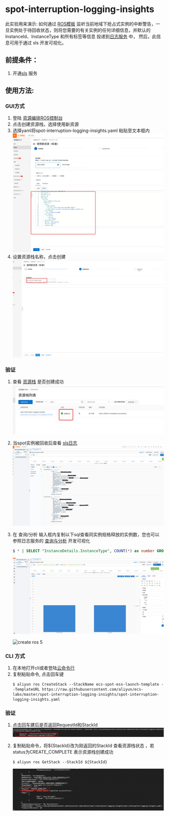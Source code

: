 # spot-interruption-logging-insights
此实验用来演示: 如何通过 [ROS模板](https://ros.console.aliyun.com/cn-hangzhou/stacks) 监听当前地域下抢占式实例的中断警告，一旦实例处于待回收状态，则将您需要的有关实例的任何详细信息，并默认的 InstanceId、InstanceType 和所有标签等信息 投递到[日志服务](https://sls.console.aliyun.com/lognext/profile) 中， 然后，此信息可用于通过 sls 开发可视化。
## 前提条件：
1. 开通[sls](https://sls.console.aliyun.com/lognext/profile) 服务
## 使用方法:
### GUI方式
1. 登陆 [资源编排ROS控制台](https://ros.console.aliyun.com/cn-hangzhou/welcome)
2. 点击创建资源栈，选择使用新资源
3. 选择yaml将spot-interruption-logging-insights.yaml 粘贴至文本框内
   ![](docs/spot-interruption-logging-insights-1.png?raw=true "create ros 1")
4. 设置资源栈名称，点击创建
   ![](docs/spot-interruption-logging-insights-2.png?raw=true "create ros 2")

### 验证
1. 查看 [资源栈](https://ros.console.aliyun.com/cn-hangzhou/stacks) 是否创建成功
   ![](docs/spot-interruption-logging-insights-3.png?raw=true "create ros 3")
2. 当spot实例被回收后查看 [sls日志](https://sls.console.aliyun.com/lognext/profile)
   ![](docs/spot-interruption-logging-insights-4.png?raw=true "create ros 4")
3. 在 查询/分析 输入框内复制以下sql查看同实例规格释放的实例数，您也可以参照日志服务的 [查询与分析](https://help.aliyun.com/document_detail/128135.html) 开发可视化
    ```sql
    $ * | SELECT "InstanceDetails.InstanceType", COUNT(*) as number GROUP BY "InstanceDetails.InstanceType" LIMIT 1000
    ```
   ![](docs/spot-interruption-logging-insights-5.png?raw=true "create ros 4")
   
   ![](docs/spot-interruption-logging-insights-1.gif?raw=true "create ros 5")

### CLI 方式
1. 在本地打开cli或者登陆[云命令行](https://shell.aliyun.com/?spm=5176.21213303.3291411370.3.1dd653c9LowBmg&scm=20140722.S_card@@%E4%BA%A7%E5%93%81@@527485._.ID_card@@%E4%BA%A7%E5%93%81@@527485-RL_cli-OR_ser-V_2-P0_0)
2. 复制粘贴命令, 点击回车键
    ```shell
    $ aliyun ros CreateStack --StackName ecs-spot-ess-launch-template --TemplateURL https://raw.githubusercontent.com/aliyun/ecs-labs/master/spot-interruption-logging-insights/spot-interruption-logging-insights.yaml 
    ```
### 验证
1. 点击回车建后是否返回RequestId和StackId
   ![](docs/spot-interruption-logging-insights-6.png?raw=true "create ros 6")

2. 复制粘贴命令，将${StackId}改为刚返回的StackId 查看资源栈状态 ，若status为CREATE_COMPLETE 表示资源栈创建成功
    ```shell
    $ aliyun ros GetStack --StackId ${StackId}
    ```
   ![](docs/spot-interruption-logging-insights-7.png?raw=true "create ros 7")